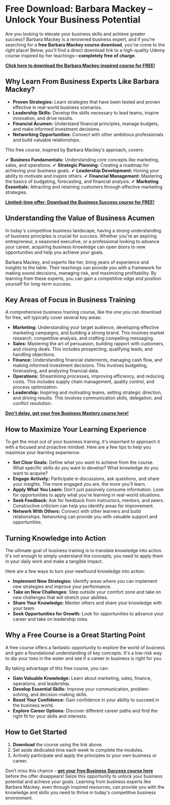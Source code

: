# Free Download: Barbara Mackey – Unlock Your Business Potential

Are you looking to elevate your business skills and achieve greater success? Barbara Mackey is a renowned business expert, and if you're searching for a **free Barbara Mackey course download**, you've come to the right place! Below, you'll find a direct download link to a high-quality Udemy course inspired by her teachings—**completely free of charge**.

[**Click here to download the Barbara Mackey inspired course for FREE!**](https://udemywork.com/barbara-mackey)

## Why Learn From Business Experts Like Barbara Mackey?

*   **Proven Strategies:** Learn strategies that have been tested and proven effective in real-world business scenarios.
*   **Leadership Skills:** Develop the skills necessary to lead teams, inspire innovation, and drive results.
*   **Financial Acumen:** Understand financial principles, manage budgets, and make informed investment decisions.
*   **Networking Opportunities:** Connect with other ambitious professionals and build valuable relationships.

This free course, inspired by Barbara Mackey's approach, covers:

✔ **Business Fundamentals:** Understanding core concepts like marketing, sales, and operations.
✔ **Strategic Planning:** Creating a roadmap for achieving your business goals.
✔ **Leadership Development:** Honing your ability to motivate and inspire others.
✔ **Financial Management:** Mastering the basics of budgeting, forecasting, and financial analysis.
✔ **Marketing Essentials:** Attracting and retaining customers through effective marketing strategies.

[**Limited-time offer: Download the Business Success course for FREE!**](https://udemywork.com/barbara-mackey)

## Understanding the Value of Business Acumen

In today's competitive business landscape, having a strong understanding of business principles is crucial for success. Whether you're an aspiring entrepreneur, a seasoned executive, or a professional looking to advance your career, acquiring business knowledge can open doors to new opportunities and help you achieve your goals.

Barbara Mackey, and experts like her, bring years of experience and insights to the table. Their teachings can provide you with a framework for making sound decisions, managing risk, and maximizing profitability. By learning from these experts, you can gain a competitive edge and position yourself for long-term success.

## Key Areas of Focus in Business Training

A comprehensive business training course, like the one you can download for free, will typically cover several key areas:

*   **Marketing:** Understanding your target audience, developing effective marketing campaigns, and building a strong brand. This involves market research, competitive analysis, and crafting compelling messaging.
*   **Sales:** Mastering the art of persuasion, building rapport with customers, and closing deals. This includes prospecting, qualifying leads, and handling objections.
*   **Finance:** Understanding financial statements, managing cash flow, and making informed investment decisions. This involves budgeting, forecasting, and analyzing financial data.
*   **Operations:** Streamlining processes, improving efficiency, and reducing costs. This includes supply chain management, quality control, and process optimization.
*   **Leadership:** Inspiring and motivating teams, setting strategic direction, and driving results. This involves communication skills, delegation, and conflict resolution.

[**Don't delay, get your free Business Mastery course here!**](https://udemywork.com/barbara-mackey)

## How to Maximize Your Learning Experience

To get the most out of your business training, it's important to approach it with a focused and proactive mindset. Here are a few tips to help you maximize your learning experience:

*   **Set Clear Goals:** Define what you want to achieve from the course. What specific skills do you want to develop? What knowledge do you want to acquire?
*   **Engage Actively:** Participate in discussions, ask questions, and share your insights. The more engaged you are, the more you'll learn.
*   **Apply What You Learn:** Don't just passively consume information. Look for opportunities to apply what you're learning in real-world situations.
*   **Seek Feedback:** Ask for feedback from instructors, mentors, and peers. Constructive criticism can help you identify areas for improvement.
*   **Network With Others:** Connect with other learners and build relationships. Networking can provide you with valuable support and opportunities.

## Turning Knowledge into Action

The ultimate goal of business training is to translate knowledge into action. It's not enough to simply understand the concepts; you need to apply them in your daily work and make a tangible impact.

Here are a few ways to turn your newfound knowledge into action:

*   **Implement New Strategies:** Identify areas where you can implement new strategies and improve your performance.
*   **Take on New Challenges:** Step outside your comfort zone and take on new challenges that will stretch your abilities.
*   **Share Your Knowledge:** Mentor others and share your knowledge with your team.
*   **Seek Opportunities for Growth:** Look for opportunities to advance your career and take on leadership roles.

## Why a Free Course is a Great Starting Point

A free course offers a fantastic opportunity to explore the world of business and gain a foundational understanding of key concepts. It's a low-risk way to dip your toes in the water and see if a career in business is right for you.

By taking advantage of this free course, you can:

*   **Gain Valuable Knowledge:** Learn about marketing, sales, finance, operations, and leadership.
*   **Develop Essential Skills:** Improve your communication, problem-solving, and decision-making skills.
*   **Boost Your Confidence:** Gain confidence in your ability to succeed in the business world.
*   **Explore Career Options:** Discover different career paths and find the right fit for your skills and interests.

## How to Get Started

1.  **Download** the course using the link above.
2.  Set aside dedicated time each week to complete the modules.
3.  Actively participate and apply the principles to your own business or career.

Don’t miss this chance – **[get your free Business Success course here](https://udemywork.com/barbara-mackey)** before the offer disappears! Seize this opportunity to unlock your business potential and achieve your goals. Learning from business experts like Barbara Mackey, even through inspired resources, can provide you with the knowledge and skills you need to thrive in today's competitive business environment.
